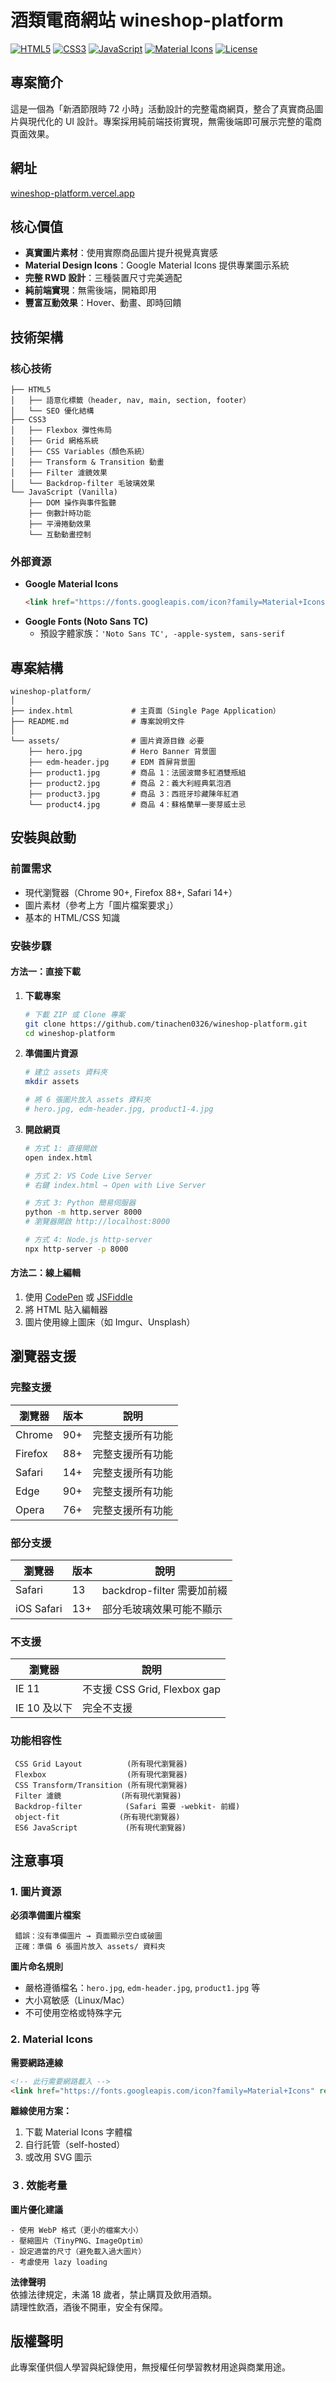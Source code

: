 # 酒類電商網站 wineshop-platform

[![HTML5](https://img.shields.io/badge/HTML5-E34F26?style=for-the-badge&logo=html5&logoColor=white)](https://developer.mozilla.org/en-US/docs/Web/HTML)
[![CSS3](https://img.shields.io/badge/CSS3-1572B6?style=for-the-badge&logo=css3&logoColor=white)](https://developer.mozilla.org/en-US/docs/Web/CSS)
[![JavaScript](https://img.shields.io/badge/JavaScript-F7DF1E?style=for-the-badge&logo=javascript&logoColor=black)](https://developer.mozilla.org/en-US/docs/Web/JavaScript)
[![Material Icons](https://img.shields.io/badge/Material_Icons-757575?style=for-the-badge&logo=google&logoColor=white)](https://fonts.google.com/icons)
[![License](https://img.shields.io/badge/License-Personal_Use-blue?style=for-the-badge)](#版權聲明)

## 專案簡介

這是一個為「新酒節限時 72 小時」活動設計的完整電商網頁，整合了真實商品圖片與現代化的 UI 設計。專案採用純前端技術實現，無需後端即可展示完整的電商頁面效果。

## 網址

[wineshop-platform.vercel.app](https://wineshop-platform.vercel.app/)

## 核心價值

- **真實圖片素材**：使用實際商品圖片提升視覺真實感
- **Material Design Icons**：Google Material Icons 提供專業圖示系統
- **完整 RWD 設計**：三種裝置尺寸完美適配
- **純前端實現**：無需後端，開箱即用
- **豐富互動效果**：Hover、動畫、即時回饋

## 技術架構

### 核心技術
```
├── HTML5
│   ├── 語意化標籤（header, nav, main, section, footer）
│   └── SEO 優化結構
├── CSS3
│   ├── Flexbox 彈性佈局
│   ├── Grid 網格系統
│   ├── CSS Variables（顏色系統）
│   ├── Transform & Transition 動畫
│   ├── Filter 濾鏡效果
│   └── Backdrop-filter 毛玻璃效果
└── JavaScript (Vanilla)
    ├── DOM 操作與事件監聽
    ├── 倒數計時功能
    ├── 平滑捲動效果
    └── 互動動畫控制
```

### 外部資源
- **Google Material Icons**
  ```html
  <link href="https://fonts.googleapis.com/icon?family=Material+Icons" rel="stylesheet">
  ```
- **Google Fonts (Noto Sans TC)**
  - 預設字體家族：`'Noto Sans TC', -apple-system, sans-serif`

## 專案結構

```
wineshop-platform/
│
├── index.html             # 主頁面（Single Page Application）
├── README.md              # 專案說明文件
│
└── assets/                # 圖片資源目錄 必要
    ├── hero.jpg           # Hero Banner 背景圖
    ├── edm-header.jpg     # EDM 首屏背景圖
    ├── product1.jpg       # 商品 1：法國波爾多紅酒雙瓶組
    ├── product2.jpg       # 商品 2：義大利經典氣泡酒
    ├── product3.jpg       # 商品 3：西班牙珍藏陳年紅酒
    └── product4.jpg       # 商品 4：蘇格蘭單一麥芽威士忌
```

## 安裝與啟動

### 前置需求
- 現代瀏覽器（Chrome 90+, Firefox 88+, Safari 14+）
- 圖片素材（參考上方「圖片檔案要求」）
- 基本的 HTML/CSS 知識

### 安裝步驟

#### 方法一：直接下載

1. **下載專案**
   ```bash
   # 下載 ZIP 或 Clone 專案
   git clone https://github.com/tinachen0326/wineshop-platform.git
   cd wineshop-platform
   ```

2. **準備圖片資源**
   ```bash
   # 建立 assets 資料夾
   mkdir assets
   
   # 將 6 張圖片放入 assets 資料夾
   # hero.jpg, edm-header.jpg, product1-4.jpg
   ```

3. **開啟網頁**
   ```bash
   # 方式 1: 直接開啟
   open index.html
   
   # 方式 2: VS Code Live Server
   # 右鍵 index.html → Open with Live Server
   
   # 方式 3: Python 簡易伺服器
   python -m http.server 8000
   # 瀏覽器開啟 http://localhost:8000
   
   # 方式 4: Node.js http-server
   npx http-server -p 8000
   ```

#### 方法二：線上編輯

1. 使用 [CodePen](https://codepen.io/) 或 [JSFiddle](https://jsfiddle.net/)
2. 將 HTML 貼入編輯器
3. 圖片使用線上圖床（如 Imgur、Unsplash）

## 瀏覽器支援

### 完整支援

| 瀏覽器 | 版本 | 說明 |
|--------|------|------|
| Chrome |  90+ | 完整支援所有功能 |
| Firefox |  88+ | 完整支援所有功能 |
| Safari |  14+ | 完整支援所有功能 |
| Edge |  90+ | 完整支援所有功能 |
| Opera |  76+ | 完整支援所有功能 |

### 部分支援

| 瀏覽器 | 版本 | 說明 |
|--------|------|------|
| Safari |  13 | backdrop-filter 需要加前綴 |
| iOS Safari |  13+ | 部分毛玻璃效果可能不顯示 |

### 不支援

| 瀏覽器 | 說明 |
|--------|------|
| IE 11 |  不支援 CSS Grid, Flexbox gap |
| IE 10 及以下 |  完全不支援 |

### 功能相容性

```
 CSS Grid Layout          (所有現代瀏覽器)
 Flexbox                  (所有現代瀏覽器)
 CSS Transform/Transition (所有現代瀏覽器)
 Filter 濾鏡　　　　　　　　(所有現代瀏覽器)              
 Backdrop-filter   　　　　(Safari 需要 -webkit- 前綴) 　  　
 object-fit　　　　　　　　(所有現代瀏覽器)
 ES6 JavaScript         　(所有現代瀏覽器)
```

## 注意事項

### 1. 圖片資源

**必須準備圖片檔案**
```
 錯誤：沒有準備圖片 → 頁面顯示空白或破圖
 正確：準備 6 張圖片放入 assets/ 資料夾
```

**圖片命名規則**
- 嚴格遵循檔名：`hero.jpg`, `edm-header.jpg`, `product1.jpg` 等
- 大小寫敏感（Linux/Mac）
- 不可使用空格或特殊字元

### 2. Material Icons

**需要網路連線**
```html
<!-- 此行需要網路載入 -->
<link href="https://fonts.googleapis.com/icon?family=Material+Icons" rel="stylesheet">
```

**離線使用方案：**
1. 下載 Material Icons 字體檔
2. 自行託管（self-hosted）
3. 或改用 SVG 圖示

### ３. 效能考量

**圖片優化建議**
```
- 使用 WebP 格式（更小的檔案大小）
- 壓縮圖片（TinyPNG、ImageOptim）
- 設定適當的尺寸（避免載入過大圖片）
- 考慮使用 lazy loading
```

**法律聲明**  
依據法律規定，未滿 18 歲者，禁止購買及飲用酒類。  
請理性飲酒，酒後不開車，安全有保障。

## 版權聲明

此專案僅供個人學習與紀錄使用，無授權任何學習教材用途與商業用途。
